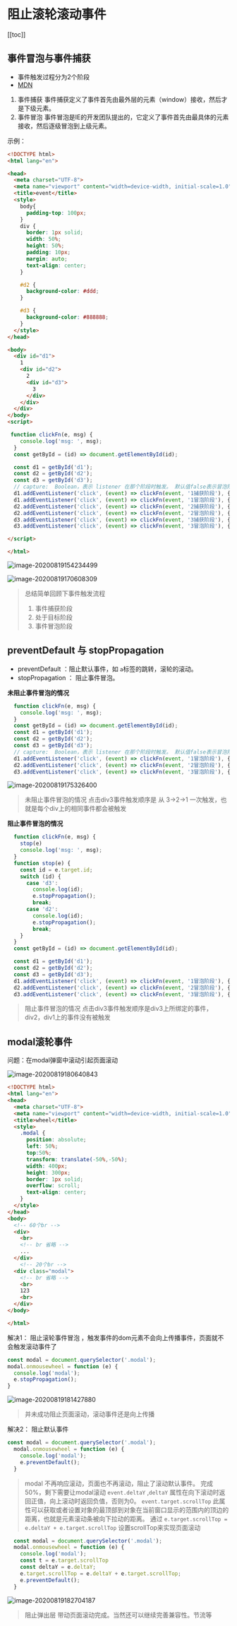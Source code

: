 # 阻止滚轮滚动事件

[[toc]]

## 事件冒泡与事件捕获

- 事件触发过程分为2个阶段
- [MDN](https://developer.mozilla.org/zh-CN/docs/Web/API/EventTarget/addEventListener)

1. 事件捕获
   事件捕获定义了事件首先由最外层的元素（window）接收，然后才是下级元素。
2. 事件冒泡
   事件冒泡是IE的开发团队提出的，它定义了事件首先由最具体的元素接收，然后逐级冒泡到上级元素。

示例：

```html
<!DOCTYPE html>
<html lang="en">

<head>
  <meta charset="UTF-8">
  <meta name="viewport" content="width=device-width, initial-scale=1.0">
  <title>event</title>
  <style>
    body{
      padding-top: 100px;
    }
    div {
      border: 1px solid;
      width: 50%;
      height: 50%;
      padding: 10px;
      margin: auto;
      text-align: center;
    }

    #d2 {
      background-color: #ddd;
    }

    #d3 {
      background-color: #888888;
    }
  </style>
</head>

<body>
  <div id="d1">
    1
    <div id="d2">
      2
      <div id="d3">
        3
      </div>
    </div>
  </div>
</body>
<script>

 function clickFn(e, msg) {
    console.log('msg: ', msg);
  }
  const getById = (id) => document.getElementById(id);

  const d1 = getById('d1');
  const d2 = getById('d2');
  const d3 = getById('d3');
  // capture:  Boolean，表示 listener 在那个阶段时触发。 默认值false表示冒泡阶段触发，true 表示捕获阶段触发
  d1.addEventListener('click', (event) => clickFn(event, '1捕获阶段'), { capture: true })
  d1.addEventListener('click', (event) => clickFn(event, '1冒泡阶段'), { capture: false })
  d2.addEventListener('click', (event) => clickFn(event, '2捕获阶段'), { capture: true })
  d2.addEventListener('click', (event) => clickFn(event, '2冒泡阶段'), { capture: false })
  d3.addEventListener('click', (event) => clickFn(event, '3捕获阶段'), { capture: true })
  d3.addEventListener('click', (event) => clickFn(event, '3冒泡阶段'), { capture: false })

</script>

</html>
```

![image-20200819154234499](https://fe-notes-1302400351.cos.ap-beijing.myqcloud.com/js/20200819182808.png)

![image-20200819170608309](https://fe-notes-1302400351.cos.ap-beijing.myqcloud.com/js/20200819182809.png)

> 总结简单回顾下事件触发流程
> 1. 事件捕获阶段
> 2. 处于目标阶段
> 3. 事件冒泡阶段

## preventDefault 与 stopPropagation

- preventDefault ：阻止默认事件，如 `a`标签的跳转，滚轮的滚动。
- stopPropagation ： 阻止事件冒泡。

**未阻止事件冒泡的情况**

```js
  function clickFn(e, msg) {
    console.log('msg: ', msg);
  }
  const getById = (id) => document.getElementById(id);
  const d1 = getById('d1');
  const d2 = getById('d2');
  const d3 = getById('d3');
  // capture:  Boolean，表示 listener 在那个阶段时触发。 默认值false表示冒泡阶段触发，true 表示捕获阶段触发
  d1.addEventListener('click', (event) => clickFn(event, '1冒泡阶段'), { capture: false })
  d2.addEventListener('click', (event) => clickFn(event, '2冒泡阶段'), { capture: false })
  d3.addEventListener('click', (event) => clickFn(event, '3冒泡阶段'), { capture: false })
```

![image-20200819175326400](https://fe-notes-1302400351.cos.ap-beijing.myqcloud.com/js/20200819182810.png)

> 未阻止事件冒泡的情况 点击div3事件触发顺序是 从 3->2->1 一次触发，也就是每个div上的相同事件都会被触发

**阻止事件冒泡的情况**

```js
  function clickFn(e, msg) {
    stop(e)
    console.log('msg: ', msg);
  }
  function stop(e) {
    const id = e.target.id;
    switch (id) {
      case 'd3':
        console.log(id);
        e.stopPropagation();
        break;
      case 'd2':
        console.log(id);
        e.stopPropagation();
        break;
    }
  }
  const getById = (id) => document.getElementById(id);

  const d1 = getById('d1');
  const d2 = getById('d2');
  const d3 = getById('d3');
  d1.addEventListener('click', (event) => clickFn(event, '1冒泡阶段'), { capture: false })
  d2.addEventListener('click', (event) => clickFn(event, '2冒泡阶段'), { capture: false })
  d3.addEventListener('click', (event) => clickFn(event, '3冒泡阶段'), { capture: false })

```

> 阻止事件冒泡的情况 点击div3事件触发顺序是div3上所绑定的事件，div2，div1上的事件没有被触发


## modal滚轮事件 

问题：在modal弹窗中滚动引起页面滚动

![image-20200819180640843](https://fe-notes-1302400351.cos.ap-beijing.myqcloud.com/js/20200819182811.png)

```html
<!DOCTYPE html>
<html lang="en">
<head>
  <meta charset="UTF-8">
  <meta name="viewport" content="width=device-width, initial-scale=1.0">
  <title>wheel</title>
  <style>
    .modal {
      position: absolute;
      left: 50%;
      top:50%;
      transform: translate(-50%,-50%);
      width: 400px;
      height: 300px;
      border: 1px solid;
      overflow: scroll;
      text-align: center;
    }
  </style>
</head>
<body>
  <!-- 60个br -->
  <div>
    <br>
    <!-- br 省略 -->
    ...
  </div>
    <!-- 20个br -->
  <div class="modal">
    <!-- br 省略 -->
    <br>
    123
    <br>
  </div>
</body>

</html>
```

解决1： 阻止滚轮事件冒泡 ，触发事件的dom元素不会向上传播事件，页面就不会触发滚动事件了

```js
const modal = document.querySelector('.modal');
modal.onmousewheel = function (e) {
  console.log('modal');
  e.stopPropagation();
}
```

![image-20200819181427880](https://fe-notes-1302400351.cos.ap-beijing.myqcloud.com/js/20200819182812.png)

> 并未成功阻止页面滚动，滚动事件还是向上传播


解决2： 阻止默认事件

```js
const modal = document.querySelector('.modal');
  modal.onmousewheel = function (e) {
    console.log('modal');
    e.preventDefault();
  }
```

> modal 不再响应滚动，页面也不再滚动，阻止了滚动默认事件。 完成50%，剩下需要让modal滚动
> `event.deltaY` ,`deltaY` 属性在向下滚动时返回正值，向上滚动时返回负值，否则为0。
> `event.target.scrollTop` 此属性可以获取或者设置对象的最顶部到对象在当前窗口显示的范围内的顶边的距离，也就是元素滚动条被向下拉动的距离。
> 通过 `e.target.scrollTop = e.deltaY + e.target.scrollTop` 设置scrollTop来实现页面滚动


```js
  const modal = document.querySelector('.modal');
  modal.onmousewheel = function (e) {
    console.log('modal');
    const t = e.target.scrollTop
    const deltaY = e.deltaY;
    e.target.scrollTop = e.deltaY + e.target.scrollTop;
    e.preventDefault();
  }
```


![image-20200819182704187](https://fe-notes-1302400351.cos.ap-beijing.myqcloud.com/js/20200819182813.png)


> 阻止弹出层 带动页面滚动完成。当然还可以继续完善兼容性。节流等